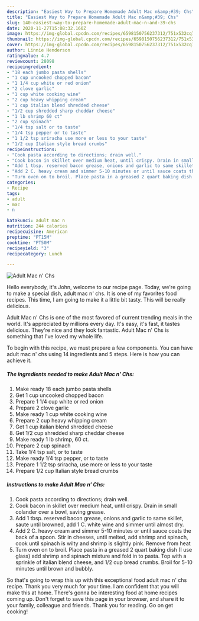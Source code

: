 ```yaml
---
description: "Easiest Way to Prepare Homemade Adult Mac n&amp;#39; Chs"
title: "Easiest Way to Prepare Homemade Adult Mac n&amp;#39; Chs"
slug: 140-easiest-way-to-prepare-homemade-adult-mac-n-and-39-chs
date: 2020-11-27T15:08:32.160Z
image: https://img-global.cpcdn.com/recipes/6598150756237312/751x532cq70/adult-mac-n-chs-recipe-main-photo.jpg
thumbnail: https://img-global.cpcdn.com/recipes/6598150756237312/751x532cq70/adult-mac-n-chs-recipe-main-photo.jpg
cover: https://img-global.cpcdn.com/recipes/6598150756237312/751x532cq70/adult-mac-n-chs-recipe-main-photo.jpg
author: Linnie Henderson
ratingvalue: 4.7
reviewcount: 28098
recipeingredient:
- "18 each jumbo pasta shells"
- "1 cup uncooked chopped bacon"
- "1 1/4 cup white or red onion"
- "2 clove garlic"
- "1 cup white cooking wine"
- "2 cup heavy whipping cream"
- "1 cup italian blend shredded cheese"
- "1/2 cup shredded sharp cheddar cheese"
- "1 lb shrimp 60 ct"
- "2 cup spinach"
- "1/4 tsp salt or to taste"
- "1/4 tsp pepper or to taste"
- "1 1/2 tsp sriracha use more or less to your taste"
- "1/2 cup Italian style bread crumbs"
recipeinstructions:
- "Cook pasta according to directions; drain well."
- "Cook bacon in skillet over medium heat, until crispy. Drain in small colander over a bowl, saving grease."
- "Add 1 tbsp. reserved bacon grease, onions and garlic to same skillet, saute until browned, add 1 C. white wine and simmer until almost dry."
- "Add 2 C. heavy cream and simmer 5-10 minutes or until sauce coats the back of a spoon. Stir in cheeses, until melted, add shrimp and spinach, cook until spinach is wilty and shrimp is slightly pink. Remove from heat"
- "Turn oven on to broil. Place pasta in a greased 2 quart baking dish (I use glass) add shrimp and spinach mixture and fold in to pasta. Top with a sprinkle of italian blend cheese, and 1/2 cup bread crumbs. Broil for 5-10 minutes until brown and bubbly."
categories:
- Recipe
tags:
- adult
- mac
- n

katakunci: adult mac n 
nutrition: 244 calories
recipecuisine: American
preptime: "PT15M"
cooktime: "PT50M"
recipeyield: "3"
recipecategory: Lunch

---
```



![Adult Mac n&#39; Chs](https://img-global.cpcdn.com/recipes/6598150756237312/751x532cq70/adult-mac-n-chs-recipe-main-photo.jpg)

Hello everybody, it's John, welcome to our recipe page. Today, we're going to make a special dish, adult mac n&#39; chs. It is one of my favorites food recipes. This time, I am going to make it a little bit tasty. This will be really delicious.



Adult Mac n&#39; Chs is one of the most favored of current trending meals in the world. It's appreciated by millions every day. It's easy, it's fast, it tastes delicious. They're nice and they look fantastic. Adult Mac n&#39; Chs is something that I've loved my whole life.


To begin with this recipe, we must prepare a few components. You can have adult mac n&#39; chs using 14 ingredients and 5 steps. Here is how you can achieve it.

<!--inarticleads1-->

##### The ingredients needed to make Adult Mac n&#39; Chs:

1. Make ready 18 each jumbo pasta shells
1. Get 1 cup uncooked chopped bacon
1. Prepare 1 1/4 cup white or red onion
1. Prepare 2 clove garlic
1. Make ready 1 cup white cooking wine
1. Prepare 2 cup heavy whipping cream
1. Get 1 cup italian blend shredded cheese
1. Get 1/2 cup shredded sharp cheddar cheese
1. Make ready 1 lb shrimp, 60 ct.
1. Prepare 2 cup spinach
1. Take 1/4 tsp salt, or to taste
1. Make ready 1/4 tsp pepper, or to taste
1. Prepare 1 1/2 tsp sriracha, use more or less to your taste
1. Prepare 1/2 cup Italian style bread crumbs




<!--inarticleads2-->

##### Instructions to make Adult Mac n&#39; Chs:

1. Cook pasta according to directions; drain well.
1. Cook bacon in skillet over medium heat, until crispy. Drain in small colander over a bowl, saving grease.
1. Add 1 tbsp. reserved bacon grease, onions and garlic to same skillet, saute until browned, add 1 C. white wine and simmer until almost dry.
1. Add 2 C. heavy cream and simmer 5-10 minutes or until sauce coats the back of a spoon. Stir in cheeses, until melted, add shrimp and spinach, cook until spinach is wilty and shrimp is slightly pink. Remove from heat
1. Turn oven on to broil. Place pasta in a greased 2 quart baking dish (I use glass) add shrimp and spinach mixture and fold in to pasta. Top with a sprinkle of italian blend cheese, and 1/2 cup bread crumbs. Broil for 5-10 minutes until brown and bubbly.




So that's going to wrap this up with this exceptional food adult mac n&#39; chs recipe. Thank you very much for your time. I am confident that you will make this at home. There's gonna be interesting food at home recipes coming up. Don't forget to save this page in your browser, and share it to your family, colleague and friends. Thank you for reading. Go on get cooking!
